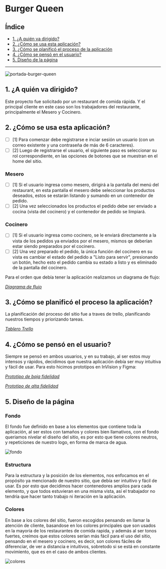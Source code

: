 # Burger Queen

## Índice

* [1. ¿A quién va dirigido?](#1-¿Cómo-se-usa-esta-aplicación?)
* [2. ¿Cómo se usa esta aplicación?](#2-a-quien-va-dirigido)
* [3. ¿Cómo se planificó el proceso de la aplicación](#3-como-se-planificó)
* [4. ¿Cómo se pensó en el usuario?](#4-como-se-penso-en-el-usuario)
* [5. Diseño de la página](#5-diseño-de-la-pagina)

***

![portada-burger-queen](https://i.ibb.co/T4XfHvR/Portada-Burguer-Queen.png)

## 1. ¿A quién va dirigido?

Este proyecto fue solicitado por un restaurant de comida rápida. Y el principal cliente en este caso son los trabajadores del restaurante, principalmente el Mesero y Cocinero. 

<!-- [React](https://es.reactjs.org/) y [Angular](https://angular.io/)  -->

## 2. ¿Cómo se usa esta aplicación?

* [ ] [1] Para comenzar debe registrarse e inciar sesión un usuario (con un correo existente y una contraseña de más de 6 caracteres).
* [ ] [2] Luego de registrarse el usuario, el siguiente paso es seleccionar su rol correspondiente, en las opciones de botones que se muestran en el home del sitio.

### Mesero 

* [ ] [1] Si el usuario ingresa como mesero, dirigirá a la pantalla del menú del restaurant, en esta pantalla el mesero debe seleccionar los productos deseados, estos se estarán listando y sumando en un contenedor de pedido. 
* [ ] [2] Una vez seleccionados los productos el pedido debe ser enviado a cocina (vista del cocinero) y el contenedor de pedido se limpiará.

### Cocinero
* [ ] [1] Si el usuario ingresa como cocinero, se le enviará directamente a la vista de los pedidos ya enviados por el mesero, mismos qe deberían estar siendo preparados por el cocinero.
* [ ] [2] Una vez preparado el pedido, la única función del cocinero en su vista es cambiar el estado del pedido a "Listo para servir", presionando un botón, hecho esto el pedido cambia su estado a listo y es eliminado de la pantalla del cocinero.

Para el orden que debía tener la aplicación realizamos un diagrama de flujo: 

[_Diagrama de flujo_](https://app.lucidchart.com/documents/view/3f0e3a9b-1ae0-4bf0-9db3-ce2bd25bda7e/0_0)

## 3. ¿Cómo se planificó el proceso la aplicación?

La planificación del proceso del sitio fue a traves de trello, planificando nuestros tiempos y priorizando tareas.

[_Tablero Trello_](https://trello.com/b/HAYtsB73/burger-queen)

## 4. ¿Cómo se pensó en el usuario?

Siempre se pensó en ambos usuarios, y en su trabajo, al ser estos muy intensos y rápidos, decidimos que nuestra aplicación debía ser muy intuitiva y fácil de usar. Para esto hicimos prototipos en InVision y Figma:

[_Prototipo de baja fidelidad_](https://burguerqueen.invisionapp.com/freehand/Burguer-Queen--cAUeRVwlw)

[_Prototipo de alta fidelidad_](https://www.figma.com/proto/9WMSEpZ6N6bklJSZBTiSA8/Burger-Queen?node-id=8%3A2&scaling=min-zoom)

## 5. Diseño de la página

### Fondo

El fondo fue definido en base a los elementos que contiene toda la aplicación, al ser estos con tamaños y colores bien llamativos, con el fondo queriamos nivelar el diseño del sitio, es por esto que tiene colores neutros, y repeticiones de nuestro logo, en forma de marca de agua.

![fondo](https://i.ibb.co/RCmG8hm/Fondito-3.jpg)

### Estructura

Para la estructura y la posición de los elementos, nos enfocamos en el propósito ya mencionado de nuestro sitio, que debía ser intuitivo y fácil de usar. Es por esto que decidimos hacer contenedores amplios para cada elemento, y que todos estuvieran en una misma vista, así el trabajador no tendría que hacer tanto trabajo ni iteración en la aplicación.

### Colores

En base a los colores del sitio, fueron escogidos pensando en llamar la atención de cliente, basandose en los colores principales que son usados en la mayoria de los restaurantes de comida rapida, y además al ser tonos fuertes, creímos que estos colores serían más fácil para el uso del sitio, pensando en el mesero y cocinero, es decir, son colores fáciles de diferenciar, de ver a distancia e intuitivos, sobretodo si se está en constante movimiento, que es en el caso de ambos clientes. 

![colores](https://i.ibb.co/nQZyhkX/Portada-Burguer-Queen-1.png)


